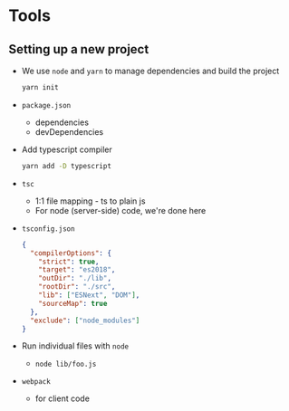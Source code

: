 # Tools

## Setting up a new project

- We use `node` and `yarn` to manage dependencies and build the project

  ```bash
  yarn init
  ```

- `package.json`
  - dependencies
  - devDependencies
- Add typescript compiler

  ```bash
  yarn add -D typescript
  ```

- `tsc`
  - 1:1 file mapping - ts to plain js
  - For node (server-side) code, we're done here
- `tsconfig.json`

  ```json
  {
    "compilerOptions": {
      "strict": true,
      "target": "es2018",
      "outDir": "./lib",
      "rootDir": "./src",
      "lib": ["ESNext", "DOM"],
      "sourceMap": true
    },
    "exclude": ["node_modules"]
  }
  ```

- Run individual files with `node`

  - `node lib/foo.js`

- `webpack`
  - for client code

